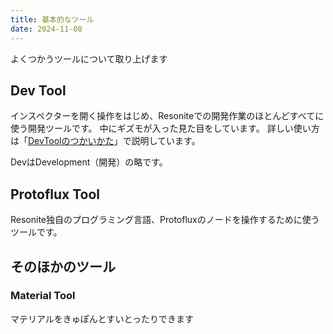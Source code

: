 ```yaml
---
title: 基本的なツール
date: 2024-11-08
---
```

よくつかうツールについて取り上げます
## Dev Tool
インスペクターを開く操作をはじめ、Resoniteでの開発作業のほとんどすべてに使う開発ツールです。
中にギズモが入った見た目をしています。
詳しい使い方は「[DevToolのつかいかた](../tool-usage/devTool.md)」で説明しています。

DevはDevelopment（開発）の略です。
## Protoflux Tool
Resonite独自のプログラミング言語、Protofluxのノードを操作するために使うツールです。

## そのほかのツール
### Material Tool
マテリアルをきゅぽんとすいとったりできます
